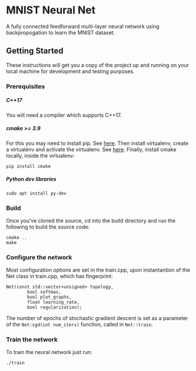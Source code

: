 # MNIST Neural Net

A fully connected feedforward multi-layer neural network using backpropogation to learn the MNIST dataset.

## Getting Started

These instructions will get you a copy of the project up and running on your local machine for development and testing purposes.

### Prerequisites
##### C++17
You will need a compiler which supports C++17.

##### cmake >= 3.9
For this you may need to install pip. See [here](https://packaging.python.org/guides/installing-using-linux-tools/).
Then install virtualenv, create a virtualenv and activate the virtualenv. See [here](https://packaging.python.org/guides/installing-using-pip-and-virtualenv/).
Finally, install cmake locally, inside the virtualenv:
```
pip install cmake
```
##### Python dev libraries
```
sudo apt install py-dev
```

### Build

Once you've cloned the source, cd into the build directory and run the following to build the source code:

```
cmake ..
make
```

### Configure the network
Most configuration options are set in the train.cpp, upon instantantion of the Net class in train.cpp, which has fingerprint:
```
Net(const std::vector<unsigned> topology,
		bool softmax,
		bool plot_graphs,
		float learning_rate,
		bool regularization);
```

The number of epochs of stochastic gradient descent is set as a parameter of the `Net:sgd(int num_iters)` function, called in `Net::train`.



### Train the network

To train the neural network just run:

```
./train
```
